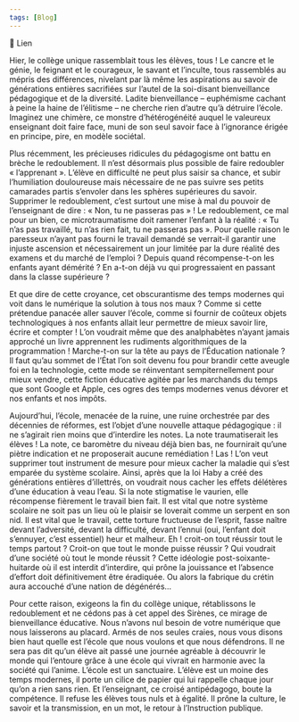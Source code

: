 ```yaml
---
tags: [Blog]
---
```


🔗 Lien

Hier, le collège unique rassemblait tous les élèves, tous ! Le cancre et le génie, le feignant et le courageux, le savant et l’inculte, tous rassemblés au mépris des différences, nivelant par là même les aspirations au savoir de générations entières sacrifiées sur l’autel de la soi-disant bienveillance pédagogique et de la diversité. Ladite bienveillance – euphémisme cachant à peine la haine de l’élitisme – ne cherche rien d’autre qu’à détruire l’école. Imaginez une chimère, ce monstre d’hétérogénéité auquel le valeureux enseignant doit faire face, muni de son seul savoir face à l’ignorance érigée en principe, pire, en modèle sociétal.

Plus récemment, les précieuses ridicules du pédagogisme ont battu en brèche le redoublement. Il n’est désormais plus possible de faire redoubler « l’apprenant ». L’élève en difficulté ne peut plus saisir sa chance, et subir l’humiliation douloureuse mais nécessaire de ne pas suivre ses petits camarades partis s’envoler dans les sphères supérieures du savoir. Supprimer le redoublement, c’est surtout une mise à mal du pouvoir de l’enseignant de dire : « Non, tu ne passeras pas » ! Le redoublement, ce mal pour un bien, ce microtraumatisme doit ramener l’enfant à la réalité : « Tu n’as pas travaillé, tu n’as rien fait, tu ne passeras pas ». Pour quelle raison le paresseux n’ayant pas fourni le travail demandé se verrait-il garantir une injuste ascension et nécessairement un jour limitée par la dure réalité des examens et du marché de l’emploi ? Depuis quand récompense-t-on les enfants ayant démérité ? En a-t-on déjà vu qui progressaient en passant dans la classe supérieure ?

Et que dire de cette croyance, cet obscurantisme des temps modernes qui voit dans le numérique la solution à tous nos maux ? Comme si cette prétendue panacée aller sauver l’école, comme si fournir de coûteux objets technologiques à nos enfants allait leur permettre de mieux savoir lire, écrire et compter ! L’on voudrait même que des analphabètes n’ayant jamais approché un livre apprennent les rudiments algorithmiques de la programmation ! Marche-t-on sur la tête au pays de l’Éducation nationale ? Il faut qu’au sommet de l’État l’on soit devenu fou pour brandir cette aveugle foi en la technologie, cette mode se réinventant sempiternellement pour mieux vendre, cette fiction éducative agitée par les marchands du temps que sont Google et Apple, ces ogres des temps modernes venus dévorer et nos enfants et nos impôts.

Aujourd’hui, l’école, menacée de la ruine, une ruine orchestrée par des décennies de réformes, est l’objet d’une nouvelle attaque pédagogique : il ne s’agirait rien moins que d’interdire les notes. La note traumatiserait les élèves ! La note, ce baromètre du niveau déjà bien bas, ne fournirait qu’une piètre indication et ne proposerait aucune remédiation ! Las ! L’on veut supprimer tout instrument de mesure pour mieux cacher la maladie qui s’est emparée du système scolaire. Ainsi, après que la loi Haby a créé des générations entières d’illettrés, on voudrait nous cacher les effets délétères d’une éducation à veau l’eau. Si la note stigmatise le vaurien, elle récompense fièrement le travail bien fait. Il est vital que notre système scolaire ne soit pas un lieu où le plaisir se loverait comme un serpent en son nid. Il est vital que le travail, cette torture fructueuse de l’esprit, fasse naître devant l’adversité, devant la difficulté, devant l’ennui (oui, l’enfant doit s’ennuyer, c’est essentiel) heur et malheur. Eh ! croit-on tout réussir tout le temps partout ? Croit-on que tout le monde puisse réussir ? Qui voudrait d’une société où tout le monde réussit ? Cette idéologie post-soixante-huitarde où il est interdit d’interdire, qui prône la jouissance et l’absence d’effort doit définitivement être éradiquée. Ou alors la fabrique du crétin aura accouché d’une nation de dégénérés…

Pour cette raison, exigeons la fin du collège unique, rétablissons le redoublement et ne cédons pas à cet appel des Sirènes, ce mirage de bienveillance éducative. Nous n’avons nul besoin de votre numérique que nous laisserons au placard. Armés de nos seules craies, nous vous disons bien haut quelle est l’école que nous voulons et que nous défendrons. Il ne sera pas dit qu’un élève ait passé une journée agréable à découvrir le monde qui l’entoure grâce à une école qui vivrait en harmonie avec la société qui l’anime. L’école est un sanctuaire. L’élève est un moine des temps modernes, il porte un cilice de papier qui lui rappelle chaque jour qu’on a rien sans rien. Et l’enseignant, ce croisé antipédagogo, boute la compétence. Il refuse les élèves tous nuls et à égalité. Il prône la culture, le savoir et la transmission, en un mot, le retour à l’Instruction publique.

